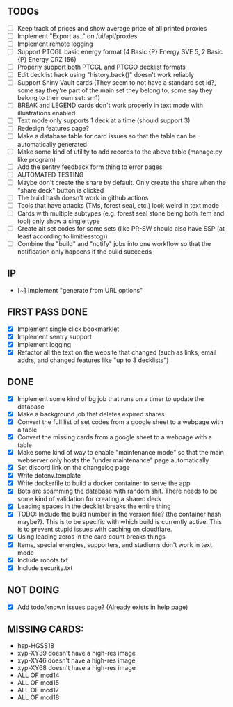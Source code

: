 ## TODOs

- [ ] Keep track of prices and show average price of all printed proxies
- [ ] Implement "Export as.." on /ui/api/proxies
- [ ] Implement remote logging
- [ ] Support PTCGL basic energy format (4 Basic {P} Energy SVE 5, 2 Basic {P} Energy CRZ 156)
- [ ] Properly support both PTCGL and PTCGO decklist formats
- [ ] Edit decklist hack using "history.back()" doesn't work reliably
- [ ] Support Shiny Vault cards (They seem to not have a standard set id?, some say they're part of the main set they
  belong to, some say they belong to their own set: sm1)
- [ ] BREAK and LEGEND cards don't work properly in text mode with illustrations enabled
- [ ] Text mode only supports 1 deck at a time (should support 3)
- [ ] Redesign features page?
- [ ] Make a database table for card issues so that the table can be automatically generated
- [ ] Make some kind of utility to add records to the above table (manage.py like program)
- [ ] Add the sentry feedback form thing to error pages
- [ ] AUTOMATED TESTING
- [ ] Maybe don't create the share by default. Only create the share when the "share deck" button is clicked
- [ ] The build hash doesn't work in github actions
- [ ] Tools that have attacks (TMs, forest seal, etc.) look weird in text mode
- [ ] Cards with multiple subtypes (e.g. forest seal stone being both item and tool) only show a single type
- [ ] Create alt set codes for some sets (like PR-SW should also have SSP (at least according to limitlesstcg))
- [ ] Combine the "build" and "notify" jobs into one workflow so that the notification only happens if the build succeeds

## IP

- [~] Implement "generate from URL options"

## FIRST PASS DONE

- [X] Implement single click bookmarklet
- [X] Implement sentry support
- [X] Implement logging
- [X] Refactor all the text on the website that changed (such as links, email addrs, and changed features like "up to
  3 decklists")

## DONE

- [X] Implement some kind of bg job that runs on a timer to update the database
- [X] Make a background job that deletes expired shares
- [X] Convert the full list of set codes from a google sheet to a webpage with a table
- [X] Convert the missing cards from a google sheet to a webpage with a table
- [X] Make some kind of way to enable "maintenance mode" so that the main webserver only hosts the "under maintenance"
  page automatically
- [X] Set discord link on the changelog page
- [X] Write dotenv.template
- [X] Write dockerfile to build a docker container to serve the app
- [X] Bots are spamming the database with random shit. There needs to be some kind of validation for creating a shared
  deck
- [X] Leading spaces in the decklist breaks the entire thing
- [X] TODO: Include the build number in the version file? (the container hash maybe?). This is to be specific with which
  build is currently active. This is to prevent stupid issues with caching on cloudflare.
- [X] Using leading zeros in the card count breaks things
- [X] Items, special energies, supporters, and stadiums don't work in text mode
- [X] Include robots.txt
- [X] Include security.txt

## NOT DOING

- [X] Add todo/known issues page? (Already exists in help page)

## MISSING CARDS:

- hsp-HGSS18
- xyp-XY39 doesn't have a high-res image
- xyp-XY46 doesn't have a high-res image
- xyp-XY68 doesn't have a high-res image
- ALL OF mcd14
- ALL OF mcd15
- ALL OF mcd17
- ALL OF mcd18

